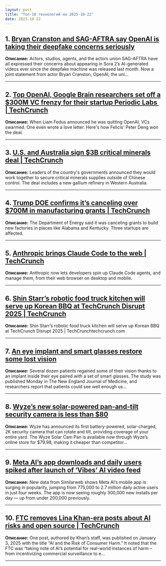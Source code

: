 ```yaml
---
layout: post
title: "Топ-10 технологий на 2025-10-22"
date: 2025-10-22
---
```


## 1. [Bryan Cranston and SAG-AFTRA say OpenAI is taking their deepfake concerns seriously](https://www.theverge.com/news/803141/openai-sora-bryan-cranston-deepfakes)

**Описание:** Actors, studios, agents, and the actors union SAG-AFTRA have all expressed their concerns about appearing in Sora 2’s AI-generated videos ever since the deepfake machine was released last month. Now a joint statement from actor Bryan Cranston, OpenAI, the uni…

---

## 2. [Top OpenAI, Google Brain researchers set off a $300M VC frenzy for their startup Periodic Labs  | TechCrunch](https://techcrunch.com/2025/10/20/top-openai-google-brain-researchers-set-off-a-300m-vc-frenzy-for-their-startup-periodic-labs/)

**Описание:** When Liam Fedus announced he was quitting OpenAI, VCs swarmed. One even wrote a love letter. Here's how Felicis' Peter Deng won the deal.

---

## 3. [U.S. and Australia sign $3B critical minerals deal | TechCrunch](https://techcrunch.com/2025/10/20/u-s-and-australia-sign-3b-critical-minerals-deal/)

**Описание:** Leaders of the country's governments announced they would work together to secure critical minerals supplies outside of Chinese control. The deal includes a new gallium refinery in Western Australia.

---

## 4. [Trump DOE confirms it’s canceling over $700M in manufacturing grants | TechCrunch](https://techcrunch.com/2025/10/20/trump-doe-confirms-its-canceling-over-700m-in-manufacturing-grants/)

**Описание:** The Department of Energy said it was canceling grants to build new factories in places like Alabama and Kentucky. Three startups are affected.

---

## 5. [Anthropic brings Claude Code to the web | TechCrunch](https://techcrunch.com/2025/10/20/anthropic-brings-claude-code-to-the-web/)

**Описание:** Anthropic now lets developers spin up Claude Code agents, and manage them, from their web browser on desktop and mobile.

---

## 6. [Shin Starr’s robotic food truck kitchen will serve up Korean BBQ at TechCrunch Disrupt 2025 | TechCrunch](https://techcrunch.com/2025/10/20/shin-starrs-robotic-food-truck-kitchen-will-serve-up-korean-bbq-at-techcrunch-disrupt-2025/)

**Описание:** Shin Starr’s robotic food truck kitchen will serve up Korean BBQ at TechCrunch Disrupt 2025 | TechCrunchtechcrunch.com

---

## 7. [An eye implant and smart glasses restore some lost vision](https://www.theverge.com/news/802905/eye-implant-smart-glasses-restores-vision)

**Описание:** Several dozen patients regained some of their vision thanks to an implant inside their eye paired with a set of smart glasses. The study was published Monday in The New England Journal of Medicine, and researchers report that patients could see well enough us…

---

## 8. [Wyze’s new solar-powered pan-and-tilt security camera is less than $80](https://www.theverge.com/news/802704/wyze-solar-cam-pan-tilt-2k-security-camera)

**Описание:** Wyze has announced its first battery-powered, solar-charged, 2K security camera that can rotate and tilt, providing coverage of your entire yard. The Wyze Solar Cam Pan is available now through Wyze’s online store for $79.98, making it cheaper than competitor…

---

## 9. [Meta AI’s app downloads and daily users spiked after launch of ‘Vibes’ AI video feed](https://techcrunch.com/2025/10/20/meta-ais-app-downloads-and-daily-users-spiked-after-launch-of-vibes-ai-video-feed/)

**Описание:** New data from Similarweb shows Meta AI’s mobile app is surging in popularity, jumping from 775,000 to 2.7 million daily active users in just four weeks. The app is now seeing roughly 300,000 new installs per day — up from under 200,000 previously.

---

## 10. [FTC removes Lina Khan-era posts about AI risks and open source | TechCrunch](https://techcrunch.com/2025/10/20/ftc-removes-lina-khan-era-posts-about-ai-risks-and-open-source/)

**Описание:** One post, authored by Khan’s staff, was published on January 3, 2025 with the title “AI and the Risk of Consumer Harm.” It noted that the FTC was “taking note of AI’s potential for real-world instances of harm – from incentivizing commercial surveillance to e…

---

